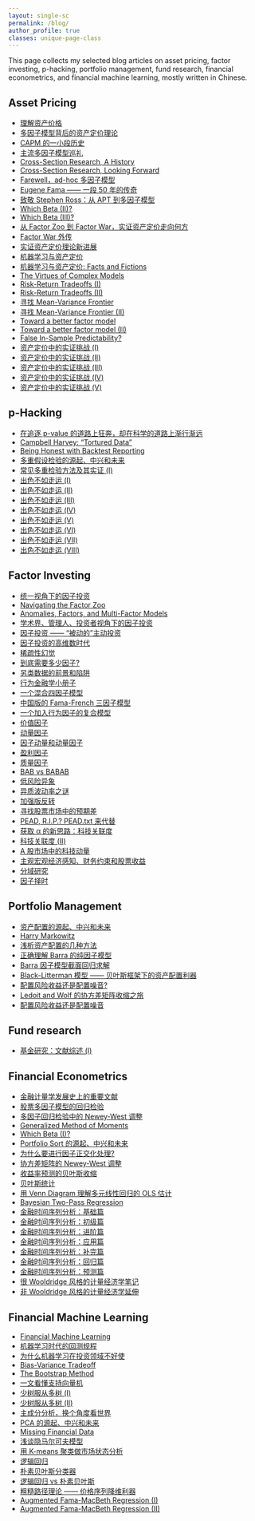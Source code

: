 ```yaml
---
layout: single-sc
permalink: /blog/
author_profile: true
classes: unique-page-class
---
```

This page collects my selected blog articles on asset pricing, factor investing, p-hacking, portfolio management, fund research, financial econometrics, and financial machine learning, mostly written in Chinese.

<h2>Asset Pricing</h2>

* <a href="https://mp.weixin.qq.com/s/xpcf6NvmQDcu24tXzGuGFw" target="_blank">理解资产价格</a>
* <a href="https://mp.weixin.qq.com/s/q55Nq8IXEAWfPJ8Z-sO7Qg" target="_blank">多因子模型背后的资产定价理论</a>
* <a href="https://mp.weixin.qq.com/s/vnDJJa_P-0otHe-f_lkH0A" target="_blank">CAPM 的一小段历史</a>
* <a href="https://mp.weixin.qq.com/s/GrL_acVeZYdUtodVHLzoHA" target="_blank">主流多因子模型巡礼</a>
* <a href="https://mp.weixin.qq.com/s/qOR-ivh1te0UNx-Nuvg3gw" target="_blank">Cross-Section Research, A History</a>
* <a href="https://mp.weixin.qq.com/s/ApH5gMvwwcLeyZKH8j1a-g" target="_blank">Cross-Section Research, Looking Forward</a>
* <a href="https://mp.weixin.qq.com/s/Rl6xlXrrpY4G8eYHouyUAA" target="_blank">Farewell，ad-hoc 多因子模型</a>
* <a href="https://mp.weixin.qq.com/s/gscIUbqUi-bnOD-7lnyjwg" target="_blank">Eugene Fama —— 一段 50 年的传奇</a>
* <a href="https://mp.weixin.qq.com/s/SaOzbIVnkvd5y3b3xeMTWA" target="_blank">致敬 Stephen Ross：从 APT 到多因子模型</a>
* <a href="https://mp.weixin.qq.com/s/K0OvEjH4G0nFrjgjnk0Uug" target="_blank">Which Beta (II)?</a>
* <a href="https://mp.weixin.qq.com/s/PY-yP88khRz5Tmed7HYZ8A" target="_blank">Which Beta (III)?</a>
* <a href="https://mp.weixin.qq.com/s/KEeLztS2AeKlVFxkJyXE3w" target="_blank">从 Factor Zoo 到 Factor War，实证资产定价走向何方</a>
* <a href="https://mp.weixin.qq.com/s/UFOa3kKOIgSCufijTPTisw" target="_blank">Factor War 外传</a>
* <a href="https://mp.weixin.qq.com/s/TQ24edy8QRZinRWtxRL5PA" target="_blank">实证资产定价理论新进展</a>
* <a href="https://mp.weixin.qq.com/s/7B0mGBON_hZj1pNe7nz5EQ" target="_blank">机器学习与资产定价</a>
* <a href="https://mp.weixin.qq.com/s/5GWJU3sKB4VTKe0l1UJeyw" target="_blank">机器学习与资产定价: Facts and Fictions</a>
* <a href="https://mp.weixin.qq.com/s/5upSsMUMqACBeYu6fkTAPA" target="_blank">The Virtues of Complex Models</a>
* <a href="https://mp.weixin.qq.com/s/h4G62VY-5cR3XPpv_CIgwA" target="_blank">Risk-Return Tradeoffs (I)</a>
* <a href="https://mp.weixin.qq.com/s/LHUG3XuEn4yUxhoADj4LOw" target="_blank">Risk-Return Tradeoffs (II)</a>
* <a href="https://mp.weixin.qq.com/s/_j7hOER1b3aKOrAr9DihRw" target="_blank">寻找 Mean-Variance Frontier</a>
* <a href="https://mp.weixin.qq.com/s/GyN7K_uuNf-zopWWtA7tRA" target="_blank">寻找 Mean-Variance Frontier (II)</a>
* <a href="https://mp.weixin.qq.com/s/QHiTjEg_V4a5hwEsl83k6Q" target="_blank">Toward a better factor model</a>
* <a href="https://mp.weixin.qq.com/s/rFfiLgV0Y95R4suE9Ji4gg" target="_blank">Toward a better factor model (II)</a>
* <a href="https://mp.weixin.qq.com/s/E8XxgSTz6tnw8cZ0Xyj3IA" target="_blank">False In-Sample Predictability?</a>
* <a href="https://mp.weixin.qq.com/s/plLtqu8blplRL1j9VgXOeA" target="_blank">资产定价中的实证挑战 (I)</a>
* <a href="https://mp.weixin.qq.com/s/dhG0nX_B1UP3VAgV4wLzDw" target="_blank">资产定价中的实证挑战 (II)</a>
* <a href="https://mp.weixin.qq.com/s/qFUS6aUI_ICRAiBULMrEkg" target="_blank">资产定价中的实证挑战 (III)</a>
* <a href="https://mp.weixin.qq.com/s/A8N2qM3FmlXuIkfakeQG5A" target="_blank">资产定价中的实证挑战 (IV)</a>
* <a href="https://mp.weixin.qq.com/s/cKwf5kyWe5oWwmJsKlRoWw" target="_blank">资产定价中的实证挑战 (V)</a>

p-Hacking
------
* <a href="https://zhuanlan.zhihu.com/p/38663777" target="_blank">在追逐 p-value 的道路上狂奔，却在科学的道路上渐行渐远</a>
* <a href="https://mp.weixin.qq.com/s/6laIT5epxdLVuEEIQbbZ5g" target="_blank">Campbell Harvey: “Tortured Data”</a>
* <a href="https://mp.weixin.qq.com/s/CfhVXfq9i90aLpwXcfIIow" target="_blank">Being Honest with Backtest Reporting</a>
* <a href="https://mp.weixin.qq.com/s/WansAuyQ4UypSOd9_04G1w" target="_blank">多重假设检验的源起、中兴和未来</a>
* <a href="https://mp.weixin.qq.com/s/QOdTdKjNE838FoM71gYJew" target="_blank">常见多重检验方法及其实证 (I)</a>
* <a href="https://mp.weixin.qq.com/s/GTrwXcZ0AbvRLdUS546Kpw" target="_blank">出色不如走运 (I)</a>
* <a href="https://mp.weixin.qq.com/s/H0OQB81YTTiR2Qyxz8ffVQ" target="_blank">出色不如走运 (II)</a>
* <a href="https://mp.weixin.qq.com/s/AxXVkWD3FbkKgd7h4qD01w" target="_blank">出色不如走运 (III)</a>
* <a href="https://mp.weixin.qq.com/s/2CGEBnu5kR6YmQxqNJR4DA" target="_blank">出色不如走运 (IV)</a>
* <a href="https://mp.weixin.qq.com/s/qLX-WvuCHJXwi29aOiLDiw" target="_blank">出色不如走运 (V)</a>
* <a href="https://mp.weixin.qq.com/s/p3xl23lyz2FgLfg-YpgbKA" target="_blank">出色不如走运 (VI)</a>
* <a href="https://mp.weixin.qq.com/s/eNbQOKYfwQZa2kKCFu3bFw" target="_blank">出色不如走运 (VII)</a>
* <a href="https://mp.weixin.qq.com/s/uUl4P6v1ea0zcGvG-Xqy5Q" target="_blank">出色不如走运 (VIII)</a>

Factor Investing
------
* <a href="https://mp.weixin.qq.com/s/0D26XDJj139GP8cCvfIPFw" target="_blank">统一视角下的因子投资</a>
* <a href="https://mp.weixin.qq.com/s/cvtel7UxVbCbjVEytBOpOw" target="_blank">Navigating the Factor Zoo</a>
* <a href="https://mp.weixin.qq.com/s/Rjk5rjtLmhON86m_zeC8VQ" target="_blank">Anomalies, Factors, and Multi-Factor Models</a>
* <a href="https://mp.weixin.qq.com/s/1wFsoAxcIJmencV1abvCOQ" target="_blank">学术界、管理人、投资者视角下的因子投资</a>
* <a href="https://mp.weixin.qq.com/s/-jwD06vz8vVfriSZlUyWSw" target="_blank">因子投资 —— “被动的”主动投资</a>
* <a href="https://mp.weixin.qq.com/s/5pxX7I59Bfi2eMpu78tp8w" target="_blank">因子投资的高维数时代</a>
* <a href="https://mp.weixin.qq.com/s/EOl1jcfdYplKVa_KkiF3rA" target="_blank">稀疏性幻觉</a>
* <a href="https://mp.weixin.qq.com/s/vfUsJ6jwdFkGav99auUKLA" target="_blank">到底需要多少因子?</a>
* <a href="https://mp.weixin.qq.com/s/uNZreoxPG1sxyFM1cIzYow" target="_blank">另类数据的前景和陷阱</a>
* <a href="https://www.factorwar.com/littlebook/behavioral-finance/" target="_blank">行为金融学小册子</a>
* <a href="https://mp.weixin.qq.com/s/skNzwg2FdgYWcgMjE-ruQA" target="_blank">一个混合四因子模型</a>
* <a href="https://mp.weixin.qq.com/s/um7eHtLRA5zcIlQz1ud_Hw" target="_blank">中国版的 Fama-French 三因子模型</a>
* <a href="https://mp.weixin.qq.com/s/mtgVSk5Aksgnz3T9NXTgTg" target="_blank">一个加入行为因子的复合模型</a>
* <a href="https://mp.weixin.qq.com/s/vooNbJljmSNx02Mr1pMwOg" target="_blank">价值因子</a>
* <a href="https://mp.weixin.qq.com/s/wxMai6rMNEo1-F3RnTxllA" target="_blank">动量因子</a>
* <a href="https://mp.weixin.qq.com/s/z7yi9HeJFslUIlbdNVrZsw" target="_blank">因子动量和动量因子</a>
* <a href="https://www.factorwar.com/littlebook/profitability-factor/" target="_blank">盈利因子</a>
* <a href="https://mp.weixin.qq.com/s/LT227uh7V3NnjUatJxlrZw" target="_blank">质量因子</a>
* <a href="https://mp.weixin.qq.com/s/2CH0gOMCBc_JiDC-RPUBZw" target="_blank">BAB vs BABAB</a>
* <a href="https://mp.weixin.qq.com/s/qNH1M-ThqkKhT1ZOSyR_sQ" target="_blank">低风险异象</a>
* <a href="https://mp.weixin.qq.com/s/0xKWT-mbxPyhcncKtARGZg" target="_blank">异质波动率之谜</a>
* <a href="https://mp.weixin.qq.com/s/L2jXcM8n3Mm7JJ1D2U3yRQ" target="_blank">加强版反转</a>
* <a href="https://mp.weixin.qq.com/s/CmAS9tlgbKGDmTa17ZHFTQ" target="_blank">寻找股票市场中的预期差</a>
* <a href="https://mp.weixin.qq.com/s/DZTAc86tC8sn26s3l0g5cg" target="_blank">PEAD, R.I.P.? PEAD.txt 来代替</a>
* <a href="https://mp.weixin.qq.com/s/n3LQXpyoG5mmobbAYKVEbQ" target="_blank">获取 α 的新思路：科技关联度</a>
* <a href="https://mp.weixin.qq.com/s/dPlzawc62pFxsM2w_icHsw" target="_blank">科技关联度 (II)</a>
* <a href="https://mp.weixin.qq.com/s/5HJ9O9lQ-dMKFYq12AWS_g" target="_blank">A 股市场中的科技动量</a>
* <a href="https://mp.weixin.qq.com/s/4xnEeeYvEOw68pPdzSXuYg" target="_blank">主观宏观经济感知、财务约束和股票收益</a>
* <a href="https://mp.weixin.qq.com/s/qSPo5seWJK5nxf85AzKGBA" target="_blank">分域研究</a>
* <a href="https://mp.weixin.qq.com/s/QjXQ2ldPMHlkl8J1WkfJ0w" target="_blank">因子择时</a>

Portfolio Management
------
* <a href="https://mp.weixin.qq.com/s/PXOy7-BZvx_z3S7I1K8qCw" target="_blank">资产配置的源起、中兴和未来</a>
* <a href="https://mp.weixin.qq.com/s/DmB22oncRpYfwnNcFOyAYQ" target="_blank">Harry Markowitz</a>
* <a href="https://mp.weixin.qq.com/s/0WBpcEkWaNTIJ8H-u_9-OA" target="_blank">浅析资产配置的几种方法</a>
* <a href="https://mp.weixin.qq.com/s/LmLAU7sn7dGabvXGKL1YcA" target="_blank">正确理解 Barra 的纯因子模型</a>
* <a href="https://mp.weixin.qq.com/s/LjOtlE-oBI7QoA_sKROexg" target="_blank">Barra 因子模型截面回归求解</a>
* <a href="https://mp.weixin.qq.com/s/YzIO9c3ErkQhY8I2p96Ukg" target="_blank">Black-Litterman 模型 —— 贝叶斯框架下的资产配置利器</a>
* <a href="https://mp.weixin.qq.com/s/uAJp3jFJs-wJuj5LRuL8oQ" target="_blank">配置风险收益还是配置噪音?</a>
* <a href="https://mp.weixin.qq.com/s/1rGJvqTycc28M9OS4hbahA" target="_blank">Ledoit and Wolf 的协方差矩阵收缩之旅</a>
* <a href="https://mp.weixin.qq.com/s/uAJp3jFJs-wJuj5LRuL8oQ" target="_blank">配置风险收益还是配置噪音</a>

Fund research
------
* <a href="https://mp.weixin.qq.com/s/WpL9JjRkhkM64Rwpp_40fQ" target="_blank">基金研究：文献综述 (I)</a>

Financial Econometrics
------
* <a href="https://mp.weixin.qq.com/s/5SRHMjU1tHiWLW2k-JPb6Q" target="_blank">金融计量学发展史上的重要文献</a>
* <a href="https://mp.weixin.qq.com/s/5JTyVeDGAzjwWDDrg7XYag" target="_blank">股票多因子模型的回归检验</a>
* <a href="https://mp.weixin.qq.com/s/5YST-wo-a81iso4IxHS9hg" target="_blank">多因子回归检验中的 Newey-West 调整</a>
* <a href="https://mp.weixin.qq.com/s/CIbMnqFY5cxCAcjK6bI3nw" target="_blank">Generalized Method of Moments</a>
* <a href="https://mp.weixin.qq.com/s/HFLxJ7QwMAkJJ5WnJLEqvA" target="_blank">Which Beta (I)?</a>
* <a href="https://mp.weixin.qq.com/s/ReuZMsateJrC1PiRaxReYA" target="_blank">Portfolio Sort 的源起、中兴和未来</a>
* <a href="https://mp.weixin.qq.com/s/5YEkJEpGelDJo5Qe7RV9Hg" target="_blank">为什么要进行因子正交化处理?</a>
* <a href="https://mp.weixin.qq.com/s/xCTXTAg5fvb3Zu2x0r5uwg" target="_blank">协方差矩阵的 Newey-West 调整</a>
* <a href="https://mp.weixin.qq.com/s/1-d2S0KCLx6u9CEIVOO2nQ" target="_blank">收益率预测的贝叶斯收缩</a>
* <a href="https://mp.weixin.qq.com/s/Cl0H-IFtDcpGDT7D9PqRtA" target="_blank">贝叶斯统计</a>
* <a href="https://mp.weixin.qq.com/s/eIZHMQfKZOXjmQ6bxN_khA" target="_blank">用 Venn Diagram 理解多元线性回归的 OLS 估计</a>
* <a href="https://mp.weixin.qq.com/s/qtu7P1vHH0yIaVIUojf2Tg" target="_blank">Bayesian Two-Pass Regression</a>
* <a href="https://mp.weixin.qq.com/s/qcADSWsbz6BE7TBKC-zv6g" target="_blank">金融时间序列分析：基础篇</a>
* <a href="https://mp.weixin.qq.com/s/d0eK5PjPeXQ3F_5f6Mq3jw" target="_blank">金融时间序列分析：初级篇</a>
* <a href="https://mp.weixin.qq.com/s/b-EICjsCPLJPkNZRODFkUw" target="_blank">金融时间序列分析：进阶篇</a>
* <a href="https://mp.weixin.qq.com/s/5dm01vuSK-Se3-r57ouzBQ" target="_blank">金融时间序列分析：应用篇</a>
* <a href="https://mp.weixin.qq.com/s/UXXcfIifzFzMfIf6BpmhKQ" target="_blank">金融时间序列分析：补完篇</a>
* <a href="https://mp.weixin.qq.com/s/WDcAYD3gAqKBKoW0LsLg8g" target="_blank">金融时间序列分析：回归篇</a>
* <a href="https://mp.weixin.qq.com/s/jUZrqjTe5xLfV0l9xQ6RYA" target="_blank">金融时间序列分析：预测篇</a>
* <a href="https://mp.weixin.qq.com/s/ADC7q-WwG_BNKB4LYWQf0A" target="_blank">很 Wooldridge 风格的计量经济学笔记</a>
* <a href="https://mp.weixin.qq.com/s/1_8bALDgAL3CvzErM7nKOQ" target="_blank">非 Wooldridge 风格的计量经济学延伸</a>

Financial Machine Learning
------
* <a href="https://mp.weixin.qq.com/s/sV1KCqUk9phjsVJ6JHmRkg" target="_blank">Financial Machine Learning</a>
* <a href="https://mp.weixin.qq.com/s/REdXtt8lxighwoUiCc98Vg" target="_blank">机器学习时代的回测规程</a>
* <a href="https://mp.weixin.qq.com/s/RgkShbGBAaXoSDBpssf76A" target="_blank">为什么机器学习在投资领域不好使</a>
* <a href="https://mp.weixin.qq.com/s/jUd3hIasokFPTSd2wUIP6g" target="_blank">Bias-Variance Tradeoff</a>
* <a href="http://www.liang-xin.com/contents/2023/3/20-cff51271aaeb4cbea7ac8e389dfa79dd.html" target="_blank">The Bootstrap Method</a>
* <a href="https://mp.weixin.qq.com/s/wAWaE6-1GXveRkEqWkI8TQ" target="_blank">一文看懂支持向量机</a>
* <a href="https://mp.weixin.qq.com/s/TTo4MjrA_fKupJDl64dK3A" target="_blank">少树服从多树 (I)</a>
* <a href="https://mp.weixin.qq.com/s/PHg1C6WbEZ09yqApvUNTGQ" target="_blank">少树服从多树 (II)</a>
* <a href="https://mp.weixin.qq.com/s/5e3RiGX3PNmtdp1hFa8Nmg" target="_blank">主成分分析，换个角度看世界</a>
* <a href="https://mp.weixin.qq.com/s/06QD8Wl16eZm41iv1gDJAQ" target="_blank">PCA 的源起、中兴和未来</a>
* <a href="https://mp.weixin.qq.com/s/4YRfFqqZ7XDGHRQLusboig" target="_blank">Missing Financial Data</a>
* <a href="https://mp.weixin.qq.com/s/3ts6LCPa9KFOfUWVXkyQ2A" target="_blank">浅谈隐马尔可夫模型</a>
* <a href="https://mp.weixin.qq.com/s/l-M-1nCqiWTZebpXZAlm2Q" target="_blank">用 K-means 聚类做市场状态分析</a>
* <a href="https://mp.weixin.qq.com/s/Ze23oMDmJy25HWnsp3ZNlQ" target="_blank">逻辑回归</a>
* <a href="https://mp.weixin.qq.com/s/_HNynycv8uq89_3p-B-eXw" target="_blank">朴素贝叶斯分类器</a>
* <a href="https://mp.weixin.qq.com/s/0sqjRgcH25MFC2KTtHHZQw" target="_blank">逻辑回归 vs 朴素贝叶斯</a>
* <a href="https://mp.weixin.qq.com/s/JWad3HDakv5fcpNgGLfnvw" target="_blank">粗糙路径理论 —— 价格序列降维利器</a>
* <a href="https://mp.weixin.qq.com/s/TZogoW--e7Nz1-1376lXzw" target="_blank">Augmented Fama-MacBeth Regression (I)</a>
* <a href="https://mp.weixin.qq.com/s/ufZj-u9hUf7pRE-VtbsN2w" target="_blank">Augmented Fama-MacBeth Regression (II)</a>
